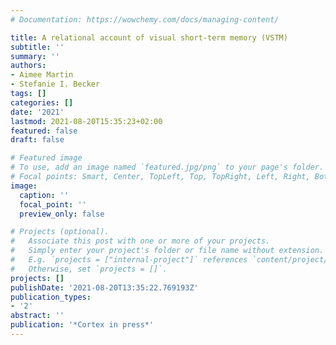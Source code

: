 ```yaml
---
# Documentation: https://wowchemy.com/docs/managing-content/

title: A relational account of visual short-term memory (VSTM)
subtitle: ''
summary: ''
authors:
- Aimee Martin
- Stefanie I. Becker
tags: []
categories: []
date: '2021'
lastmod: 2021-08-20T15:35:23+02:00
featured: false
draft: false

# Featured image
# To use, add an image named `featured.jpg/png` to your page's folder.
# Focal points: Smart, Center, TopLeft, Top, TopRight, Left, Right, BottomLeft, Bottom, BottomRight.
image:
  caption: ''
  focal_point: ''
  preview_only: false

# Projects (optional).
#   Associate this post with one or more of your projects.
#   Simply enter your project's folder or file name without extension.
#   E.g. `projects = ["internal-project"]` references `content/project/deep-learning/index.md`.
#   Otherwise, set `projects = []`.
projects: []
publishDate: '2021-08-20T13:35:22.769193Z'
publication_types:
- '2'
abstract: ''
publication: '*Cortex in press*'
---
```

